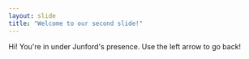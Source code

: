 ```yaml
---
layout: slide
title: "Welcome to our second slide!"
---
```

Hi! You're in under Junford's presence.
Use the left arrow to go back!
